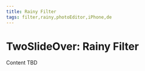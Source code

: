 ```yaml
---
title: Rainy Filter
tags: filter,rainy,photoEditor,iPhone,de
---
```


# TwoSlideOver: Rainy Filter

Content TBD
